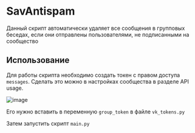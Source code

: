 # SavAntispam

Данный скрипт автоматически удаляет все сообщения в групповых беседах, если они отправлены пользователями, не подписанными на сообщество


## Использование

Для работы скрипта необходимо создать токен с правом доступа `messages`. Сделать это можно в настройках сообщества в разделе API usage.

![image](https://user-images.githubusercontent.com/51191280/202899359-394fa12b-e59c-4cde-a7ba-613ce2ada1d2.png)

Его нужно вставить в переменную `group_token` в файле `vk_tokens.py`

Затем запустить скрипт `main.py`
